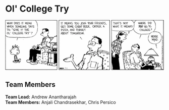 # Ol' College Try

<img src="img/readmecomic.png" alt="Relevant Comic">

## Team Members

**Team Lead:** Andrew Anantharajah \
**Team Members:** Anjali Chandrasekhar, Chris Persico
